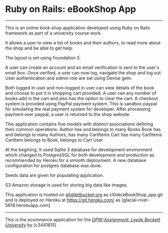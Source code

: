 # Ruby on Rails:  eBookShop App

-----------------------------------

This is an online book shop application developed using Ruby on Rails framework as part of a university course work.

It allows a user to view a list of books and their authors, to read more about the shop and be able to get help. 

The layout is set using Foundation 5.

A user can create an account and an email verification is sent to the user's email box. 
Once verified, a user can now log, navigate the shop and log out. 
User authentication and admin role are set using Devise gem.

Both logged in user and non-logged in user can view details of the book and choose to put it in shopping cart provided.
A user can any number of books add in the cart and also has the option to clear the cart.
A checkout system is provided using PayPal payment system. This is sandbox paypal for simulating the 
real payment system for developer. 
After processing payment over paypal, a user is returned to the shop website.

This application contains five models with distinct associations defining their common operations:
	Author has and belongs to many Books
	Book has and belongs to many Authors, has many CartItems
	Cart has many CartItems
	CartItem  belongs to Book, belongs to Cart
	User

At the begining, It used Sqlite 3 database for development environment which changed to PostgresSQL
for both development and production as recommended by Heroku for a smooth deployment. 
A new database configuration for postgres database was done.

Seeds data are given for populating application.

S3 Amazon storage is used for storing big data like images.

This application is hosted on git@bitbucket.org as cl0de/eBookShop_app.git 
and is deployed on Heroku at https://git.heroku.com/ as [glacial-river-5618.herokuapp.com]
 
-------------------------- 

This is the ecommerce application for the [*DPW-Assignment: Leeds Beckett University*](http://www.leedsbeckett.ac.uk/)
by [c3441815]